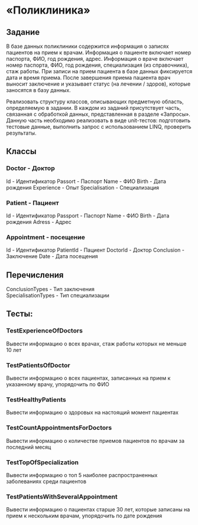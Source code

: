 #  «Поликлиника»
## Задание 
В базе данных поликлиники содержится информация о записях пациентов на прием к врачам. Информация о пациенте включает номер паспорта, ФИО, год рождения, адрес. Информация о враче включает номер паспорта, ФИО, год рождения, специализация (из справочника), стаж работы. При записи на прием пациента в базе данных фиксируется дата и время приема. После завершения приема пациента врач выносит заключение и указывает статус (на лечении / здоров), которые заносятся в базу данных.

  Реализовать структуру классов, описывающих предметную область, определяемую в задании.
  В каждом из заданий присутствует часть, связанная с обработкой данных, представленная в разделе «Запросы».
  Данную часть необходимо реализовать в виде unit-тестов: подготовить тестовые данные, выполнить запрос с использованием LINQ, проверить результаты.

## Классы
### Doctor - Доктор
Id - Идентификатор
Passort - Паспорт
Name - ФИО 
Birth - Дата рождения
Experience - Опыт
Specialisation - Специализация

### Patient - Пациент 
Id - Идентификатор
Passport - Паспорт
Name - ФИО 
Birth - Дата рождения
Adress - Адрес 

### Appointment - посещение
Id - Идентификатор 
PatientId - Пациент 
DoctorId - Доктор
Conclusion - Заключение 
Date - Дата посещения

## Перечисления
ConclusionTypes - Тип заключения  
SpecialisationTypes - Тип специализации

## Тесты:
### TestExperienceOfDoctors
Вывести информацию о всех врачах, стаж работы которых не меньше 10 лет
### TestPatientsOfDoctor
Вывести информацию о всех пациентах, записанных на прием к указанному
врачу, упорядочить по ФИО
### TestHealthyPatients
Вывести информацию о здоровых на настоящий момент пациентах
### TestCountAppointmentsForDoctors
Вывести информацию о количестве приемов пациентов по врачам за
последний месяц
### TestTopOfSpecialization
Вывести информацию о топ 5 наиболее распространенных заболеваниях
среди пациентов
### TestPatientsWithSeveralAppointment
Вывести информацию о пациентах старше 30 лет, которые записаны на
прием к нескольким врачам, упорядочить по дате рождения
